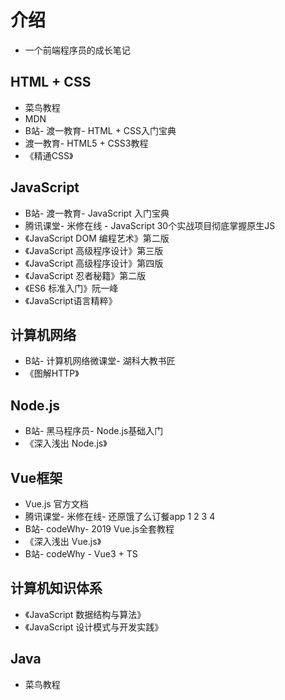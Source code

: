 <!--
 * @Author: x09898 coder_xujie@163.com
 * @Date: 2022-05-09 20:54:40
 * @LastEditors: x09898 coder_xujie@163.com
 * @FilePath: \HTML-CSS-Javascript-\README.md
 * @Description: 个人学习笔记涉及到的参考资料
-->
# 介绍

* 一个前端程序员的成长笔记

## HTML + CSS

* 菜鸟教程
* MDN
* B站- 渡一教育- HTML + CSS入门宝典
* 渡一教育- HTML5 + CSS3教程
* 《精通CSS》

## JavaScript

* B站- 渡一教育- JavaScript 入门宝典
* 腾讯课堂- 米修在线 - JavaScript 30个实战项目彻底掌握原生JS
* 《JavaScript DOM 编程艺术》第二版
* 《JavaScript 高级程序设计》第三版
* 《JavaScript 高级程序设计》第四版
* 《JavaScript 忍者秘籍》第二版
* 《ES6 标准入门》阮一峰
* 《JavaScript语言精粹》

## 计算机网络

* B站- 计算机网络微课堂- 湖科大教书匠
* 《图解HTTP》

## Node.js

* B站- 黑马程序员- Node.js基础入门
* 《深入浅出 Node.js》

## Vue框架

* Vue.js 官方文档
* 腾讯课堂- 米修在线- 还原饿了么订餐app 1 2 3 4
* B站- codeWhy- 2019 Vue.js全套教程
* 《深入浅出 Vue.js》
* B站- codeWhy - Vue3 + TS

## 计算机知识体系

* 《JavaScript 数据结构与算法》
* 《JavaScript 设计模式与开发实践》

## Java

* 菜鸟教程
